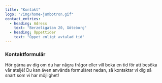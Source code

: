 ```yaml
---
title: "Kontakt"
logo: "/img/home-jumbotron.gif"
contact_entries:
  - heading: Adress
    text: "Berzeligatan 20, Göteborg"
  - heading: Öppettider
    text: "Öppet enligt avtalad tid"
---
```


<h3 class="f4 b lh-title mb2">Kontaktformulär</h3>

Hör gärna av dig om du har några frågor eller vill boka en tid för att besöka vår ateljé! Du kan även använda formuläret nedan, så kontaktar vi dig så snart som vi har möjlighet!
